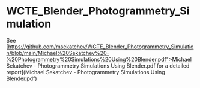 # WCTE_Blender_Photogrammetry_Simulation

See [https://github.com/msekatchev/WCTE_Blender_Photogrammetry_Simulation/blob/main/Michael%20Sekatchev%20-%20Photogrammetry%20Simulations%20Using%20Blender.pdf">Michael Sekatchev - Photogrammetry Simulations Using Blender.pdf for a detailed report](Michael Sekatchev - Photogrammetry Simulations Using Blender.pdf)
